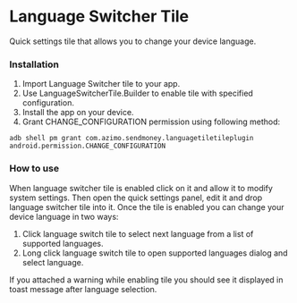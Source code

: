 # Language Switcher Tile
Quick settings tile that allows you to change your device language.

### Installation

1. Import Language Switcher tile to your app.
2. Use LanguageSwitcherTile.Builder to enable tile with specified configuration. 
3. Install the app on your device.
4. Grant CHANGE_CONFIGURATION permission using following method:

```
adb shell pm grant com.azimo.sendmoney.languagetiletileplugin android.permission.CHANGE_CONFIGURATION
```

### How to use
When language switcher tile is enabled click on it and allow it to modify system settings. Then open the quick settings panel, edit it and drop language switcher tile into it. Once the tile is enabled you can change your device language in two ways:
1. Click language switch tile to select next language from a list of supported languages.
2. Long click language switch tile to open supported languages dialog and select language.

If you attached a warning while enabling tile you should see it displayed in toast message after language selection.